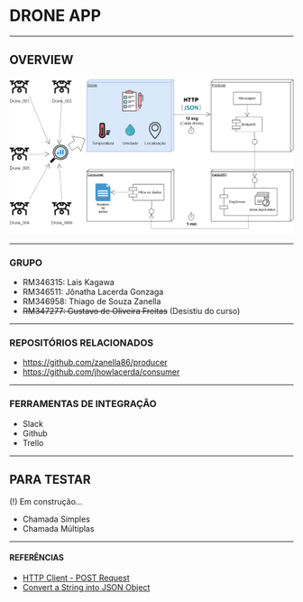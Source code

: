 # DRONE APP

---

## OVERVIEW

![Overview](/docs/images/overview.PNG)

---

### GRUPO

- RM346315: Lais Kagawa
- RM346511: Jônatha Lacerda Gonzaga
- RM346958: Thiago de Souza Zanella
- <del> RM347277: Gustavo de Oliveira Freitas</del> (Desistiu do curso)

---

### REPOSITÓRIOS RELACIONADOS

- https://github.com/zanella86/producer
- https://github.com/jhowlacerda/consumer

---

### FERRAMENTAS DE INTEGRAÇÃO

- Slack
- Github
- Trello

---

## PARA TESTAR

(!) Em construção... 
- Chamada Simples
- Chamada Múltiplas

---

#### REFERÊNCIAS

- [HTTP Client - POST Request](https://www.baeldung.com/httpclient-post-http-request)
- [Convert a String into JSON Object](https://www.educative.io/answers/different-ways-to-convert-a-json-string-to-a-json-object-in-java)
